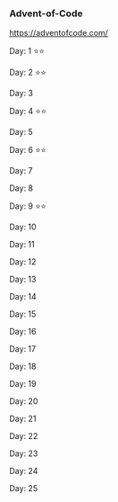 ### Advent-of-Code
https://adventofcode.com/

Day: 1 ⭐⭐

Day: 2 ⭐⭐

Day: 3

Day: 4 ⭐⭐

Day: 5

Day: 6 ⭐⭐

Day: 7

Day: 8

Day: 9 ⭐⭐

Day: 10

Day: 11

Day: 12

Day: 13

Day: 14

Day: 15

Day: 16

Day: 17

Day: 18

Day: 19

Day: 20

Day: 21

Day: 22

Day: 23

Day: 24

Day: 25
